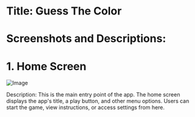# Title: Guess The Color 

# Screenshots and Descriptions:

# 1. Home Screen

![Image](https://github.com/user-attachments/assets/4f4abda3-8873-43a0-afe7-e3c42920c7a4)

Description: This is the main entry point of the app. The home screen displays the app's title, a play button, and other menu options. Users can start the game, view instructions, or access settings from here.
